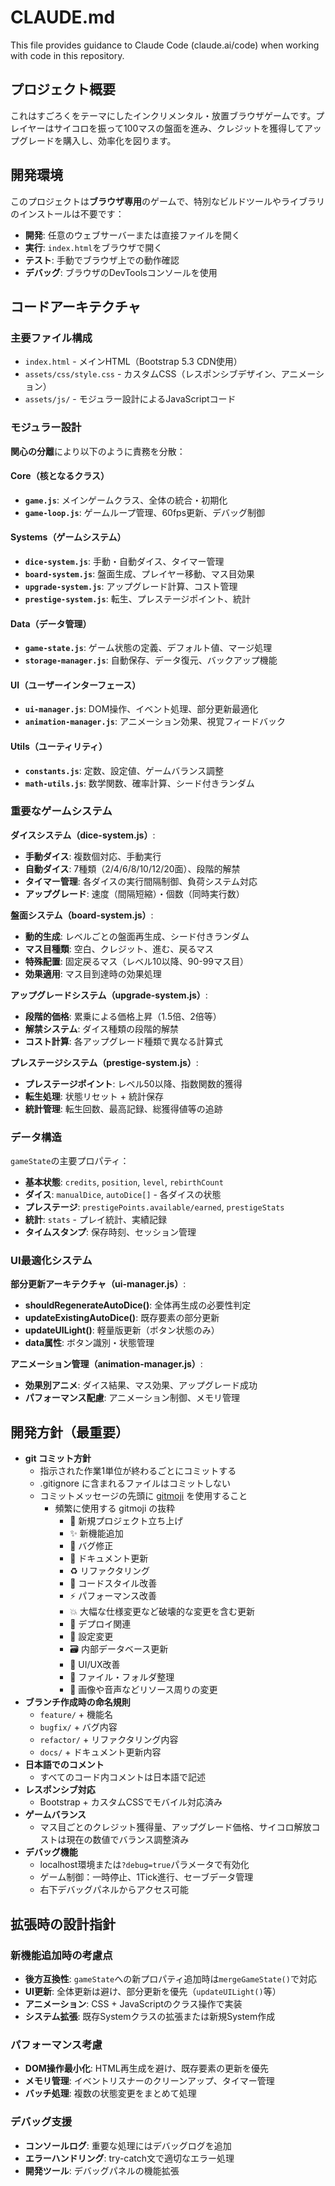 # CLAUDE.md

This file provides guidance to Claude Code (claude.ai/code) when working with code in this repository.

## プロジェクト概要

これはすごろくをテーマにしたインクリメンタル・放置ブラウザゲームです。プレイヤーはサイコロを振って100マスの盤面を進み、クレジットを獲得してアップグレードを購入し、効率化を図ります。

## 開発環境

このプロジェクトは**ブラウザ専用**のゲームで、特別なビルドツールやライブラリのインストールは不要です：

- **開発**: 任意のウェブサーバーまたは直接ファイルを開く
- **実行**: `index.html`をブラウザで開く
- **テスト**: 手動でブラウザ上での動作確認
- **デバッグ**: ブラウザのDevToolsコンソールを使用

## コードアーキテクチャ

### 主要ファイル構成
- `index.html` - メインHTML（Bootstrap 5.3 CDN使用）
- `assets/css/style.css` - カスタムCSS（レスポンシブデザイン、アニメーション）
- `assets/js/` - モジュラー設計によるJavaScriptコード

### モジュラー設計

**関心の分離**により以下のように責務を分散：

#### Core（核となるクラス）
- **`game.js`**: メインゲームクラス、全体の統合・初期化
- **`game-loop.js`**: ゲームループ管理、60fps更新、デバッグ制御

#### Systems（ゲームシステム）
- **`dice-system.js`**: 手動・自動ダイス、タイマー管理
- **`board-system.js`**: 盤面生成、プレイヤー移動、マス目効果
- **`upgrade-system.js`**: アップグレード計算、コスト管理
- **`prestige-system.js`**: 転生、プレステージポイント、統計

#### Data（データ管理）
- **`game-state.js`**: ゲーム状態の定義、デフォルト値、マージ処理
- **`storage-manager.js`**: 自動保存、データ復元、バックアップ機能

#### UI（ユーザーインターフェース）
- **`ui-manager.js`**: DOM操作、イベント処理、部分更新最適化
- **`animation-manager.js`**: アニメーション効果、視覚フィードバック

#### Utils（ユーティリティ）
- **`constants.js`**: 定数、設定値、ゲームバランス調整
- **`math-utils.js`**: 数学関数、確率計算、シード付きランダム

### 重要なゲームシステム

**ダイスシステム（dice-system.js）**:
- **手動ダイス**: 複数個対応、手動実行
- **自動ダイス**: 7種類（2/4/6/8/10/12/20面）、段階的解禁
- **タイマー管理**: 各ダイスの実行間隔制御、負荷システム対応
- **アップグレード**: 速度（間隔短縮）・個数（同時実行数）

**盤面システム（board-system.js）**:
- **動的生成**: レベルごとの盤面再生成、シード付きランダム
- **マス目種類**: 空白、クレジット、進む、戻るマス
- **特殊配置**: 固定戻るマス（レベル10以降、90-99マス目）
- **効果適用**: マス目到達時の効果処理

**アップグレードシステム（upgrade-system.js）**:
- **段階的価格**: 累乗による価格上昇（1.5倍、2倍等）
- **解禁システム**: ダイス種類の段階的解禁
- **コスト計算**: 各アップグレード種類で異なる計算式

**プレステージシステム（prestige-system.js）**:
- **プレステージポイント**: レベル50以降、指数関数的獲得
- **転生処理**: 状態リセット + 統計保存
- **統計管理**: 転生回数、最高記録、総獲得値等の追跡

### データ構造

`gameState`の主要プロパティ：
- **基本状態**: `credits`, `position`, `level`, `rebirthCount`
- **ダイス**: `manualDice`, `autoDice[]` - 各ダイスの状態
- **プレステージ**: `prestigePoints.available/earned`, `prestigeStats`
- **統計**: `stats` - プレイ統計、実績記録
- **タイムスタンプ**: 保存時刻、セッション管理

### UI最適化システム

**部分更新アーキテクチャ（ui-manager.js）**:
- **shouldRegenerateAutoDice()**: 全体再生成の必要性判定
- **updateExistingAutoDice()**: 既存要素の部分更新
- **updateUILight()**: 軽量版更新（ボタン状態のみ）
- **data属性**: ボタン識別・状態管理

**アニメーション管理（animation-manager.js）**:
- **効果別アニメ**: ダイス結果、マス効果、アップグレード成功
- **パフォーマンス配慮**: アニメーション制御、メモリ管理

## 開発方針（最重要）

- **git コミット方針**
  - 指示された作業1単位が終わるごとにコミットする
  - .gitignore に含まれるファイルはコミットしない
  - コミットメッセージの先頭に [gitmoji](https://gitmoji.dev/ja/) を使用すること
    - 頻繁に使用する gitmoji の抜粋
      - 🎉 新規プロジェクト立ち上げ
      - ✨️ 新機能追加
      - 🐛 バグ修正
      - 📝 ドキュメント更新
      - ♻️ リファクタリング
      - 🎨 コードスタイル改善
      - ⚡️ パフォーマンス改善
      - 💥 大幅な仕様変更など破壊的な変更を含む更新
      - 🚀 デプロイ関連
      - 🔧 設定変更
      - 🗃️ 内部データベース更新
      - 💄 UI/UX改善
      - 🚚 ファイル・フォルダ整理
      - 🍱 画像や音声などリソース周りの変更
- **ブランチ作成時の命名規則**
  - `feature/` + 機能名
  - `bugfix/` + バグ内容
  - `refactor/` + リファクタリング内容
  - `docs/` + ドキュメント更新内容
- **日本語でのコメント**
  - すべてのコード内コメントは日本語で記述
- **レスポンシブ対応**
  - Bootstrap + カスタムCSSでモバイル対応済み
- **ゲームバランス**
  - マス目ごとのクレジット獲得量、アップグレード価格、サイコロ解放コストは現在の数値でバランス調整済み
- **デバッグ機能**
  - localhost環境または`?debug=true`パラメータで有効化
  - ゲーム制御：一時停止、1Tick進行、セーブデータ管理
  - 右下デバッグパネルからアクセス可能

## 拡張時の設計指針

### 新機能追加時の考慮点
- **後方互換性**: `gameState`への新プロパティ追加時は`mergeGameState()`で対応
- **UI更新**: 全体更新は避け、部分更新を優先（`updateUILight()`等）
- **アニメーション**: CSS + JavaScriptのクラス操作で実装
- **システム拡張**: 既存Systemクラスの拡張または新規System作成

### パフォーマンス考慮
- **DOM操作最小化**: HTML再生成を避け、既存要素の更新を優先
- **メモリ管理**: イベントリスナーのクリーンアップ、タイマー管理
- **バッチ処理**: 複数の状態変更をまとめて処理

### デバッグ支援
- **コンソールログ**: 重要な処理にはデバッグログを追加
- **エラーハンドリング**: try-catch文で適切なエラー処理
- **開発ツール**: デバッグパネルの機能拡張
